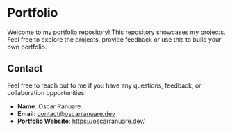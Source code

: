 # Portfolio

Welcome to my portfolio repository! This repository showcases my projects. Feel free to explore the projects, provide feedback or use this to build your own portfolio.

## Contact

Feel free to reach out to me if you have any questions, feedback, or collaboration opportunities:

- **Name**: Oscar Ranuare
- **Email**: contact@oscarranuare.dev
- **Portfolio Website**: https://oscarranuare.dev/
